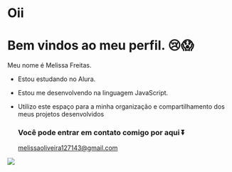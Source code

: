 # Oii
# Bem vindos ao meu perfil. 😢😱


Meu nome é Melissa Freitas.

- Estou estudando no Alura.
- Estou me desenvolvendo na linguagem JavaScript.
- Utilizo este espaço para a minha organização e compartilhamento dos meus projetos desenvolvidos

  ### Você pode entrar em contato comigo por aqui ⏬
  
  melissaoliveira127143@gmail.com

![](https://media.tenor.com/_PCt6_EnQIYAAAAi/get-sunghoon.gif)
